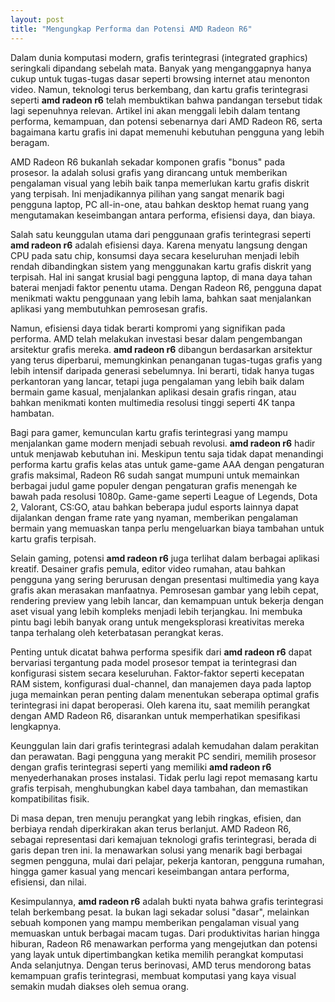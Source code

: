 ```yaml
---
layout: post
title: "Mengungkap Performa dan Potensi AMD Radeon R6"
---
```


Dalam dunia komputasi modern, grafis terintegrasi (integrated graphics) seringkali dipandang sebelah mata. Banyak yang menganggapnya hanya cukup untuk tugas-tugas dasar seperti browsing internet atau menonton video. Namun, teknologi terus berkembang, dan kartu grafis terintegrasi seperti **amd radeon r6** telah membuktikan bahwa pandangan tersebut tidak lagi sepenuhnya relevan. Artikel ini akan menggali lebih dalam tentang performa, kemampuan, dan potensi sebenarnya dari AMD Radeon R6, serta bagaimana kartu grafis ini dapat memenuhi kebutuhan pengguna yang lebih beragam.

AMD Radeon R6 bukanlah sekadar komponen grafis "bonus" pada prosesor. Ia adalah solusi grafis yang dirancang untuk memberikan pengalaman visual yang lebih baik tanpa memerlukan kartu grafis diskrit yang terpisah. Ini menjadikannya pilihan yang sangat menarik bagi pengguna laptop, PC all-in-one, atau bahkan desktop hemat ruang yang mengutamakan keseimbangan antara performa, efisiensi daya, dan biaya.

Salah satu keunggulan utama dari penggunaan grafis terintegrasi seperti **amd radeon r6** adalah efisiensi daya. Karena menyatu langsung dengan CPU pada satu chip, konsumsi daya secara keseluruhan menjadi lebih rendah dibandingkan sistem yang menggunakan kartu grafis diskrit yang terpisah. Hal ini sangat krusial bagi pengguna laptop, di mana daya tahan baterai menjadi faktor penentu utama. Dengan Radeon R6, pengguna dapat menikmati waktu penggunaan yang lebih lama, bahkan saat menjalankan aplikasi yang membutuhkan pemrosesan grafis.

Namun, efisiensi daya tidak berarti kompromi yang signifikan pada performa. AMD telah melakukan investasi besar dalam pengembangan arsitektur grafis mereka. **amd radeon r6** dibangun berdasarkan arsitektur yang terus diperbarui, memungkinkan penanganan tugas-tugas grafis yang lebih intensif daripada generasi sebelumnya. Ini berarti, tidak hanya tugas perkantoran yang lancar, tetapi juga pengalaman yang lebih baik dalam bermain game kasual, menjalankan aplikasi desain grafis ringan, atau bahkan menikmati konten multimedia resolusi tinggi seperti 4K tanpa hambatan.

Bagi para gamer, kemunculan kartu grafis terintegrasi yang mampu menjalankan game modern menjadi sebuah revolusi. **amd radeon r6** hadir untuk menjawab kebutuhan ini. Meskipun tentu saja tidak dapat menandingi performa kartu grafis kelas atas untuk game-game AAA dengan pengaturan grafis maksimal, Radeon R6 sudah sangat mumpuni untuk memainkan berbagai judul game populer dengan pengaturan grafis menengah ke bawah pada resolusi 1080p. Game-game seperti League of Legends, Dota 2, Valorant, CS:GO, atau bahkan beberapa judul esports lainnya dapat dijalankan dengan frame rate yang nyaman, memberikan pengalaman bermain yang memuaskan tanpa perlu mengeluarkan biaya tambahan untuk kartu grafis terpisah.

Selain gaming, potensi **amd radeon r6** juga terlihat dalam berbagai aplikasi kreatif. Desainer grafis pemula, editor video rumahan, atau bahkan pengguna yang sering berurusan dengan presentasi multimedia yang kaya grafis akan merasakan manfaatnya. Pemrosesan gambar yang lebih cepat, rendering preview yang lebih lancar, dan kemampuan untuk bekerja dengan aset visual yang lebih kompleks menjadi lebih terjangkau. Ini membuka pintu bagi lebih banyak orang untuk mengeksplorasi kreativitas mereka tanpa terhalang oleh keterbatasan perangkat keras.

Penting untuk dicatat bahwa performa spesifik dari **amd radeon r6** dapat bervariasi tergantung pada model prosesor tempat ia terintegrasi dan konfigurasi sistem secara keseluruhan. Faktor-faktor seperti kecepatan RAM sistem, konfigurasi dual-channel, dan manajemen daya pada laptop juga memainkan peran penting dalam menentukan seberapa optimal grafis terintegrasi ini dapat beroperasi. Oleh karena itu, saat memilih perangkat dengan AMD Radeon R6, disarankan untuk memperhatikan spesifikasi lengkapnya.

Keunggulan lain dari grafis terintegrasi adalah kemudahan dalam perakitan dan perawatan. Bagi pengguna yang merakit PC sendiri, memilih prosesor dengan grafis terintegrasi seperti yang memiliki **amd radeon r6** menyederhanakan proses instalasi. Tidak perlu lagi repot memasang kartu grafis terpisah, menghubungkan kabel daya tambahan, dan memastikan kompatibilitas fisik.

Di masa depan, tren menuju perangkat yang lebih ringkas, efisien, dan berbiaya rendah diperkirakan akan terus berlanjut. AMD Radeon R6, sebagai representasi dari kemajuan teknologi grafis terintegrasi, berada di garis depan tren ini. Ia menawarkan solusi yang menarik bagi berbagai segmen pengguna, mulai dari pelajar, pekerja kantoran, pengguna rumahan, hingga gamer kasual yang mencari keseimbangan antara performa, efisiensi, dan nilai.

Kesimpulannya, **amd radeon r6** adalah bukti nyata bahwa grafis terintegrasi telah berkembang pesat. Ia bukan lagi sekadar solusi "dasar", melainkan sebuah komponen yang mampu memberikan pengalaman visual yang memuaskan untuk berbagai macam tugas. Dari produktivitas harian hingga hiburan, Radeon R6 menawarkan performa yang mengejutkan dan potensi yang layak untuk dipertimbangkan ketika memilih perangkat komputasi Anda selanjutnya. Dengan terus berinovasi, AMD terus mendorong batas kemampuan grafis terintegrasi, membuat komputasi yang kaya visual semakin mudah diakses oleh semua orang.
